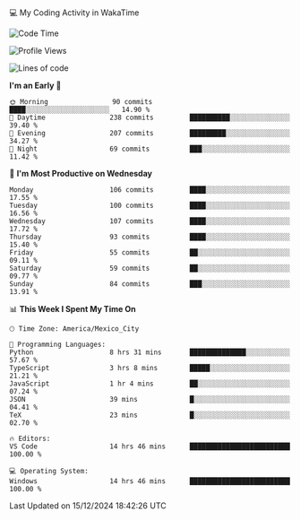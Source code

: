 💻 My Coding Activity in WakaTime
<!--START_SECTION:waka-->
![Code Time](http://img.shields.io/badge/Code%20Time-147%20hrs%208%20mins-blue)

![Profile Views](http://img.shields.io/badge/Profile%20Views-5-blue)

![Lines of code](https://img.shields.io/badge/From%20Hello%20World%20I%27ve%20Written-1.8%20million%20lines%20of%20code-blue)

**I'm an Early 🐤** 

```text
🌞 Morning                90 commits          ████░░░░░░░░░░░░░░░░░░░░░   14.90 % 
🌆 Daytime                238 commits         ██████████░░░░░░░░░░░░░░░   39.40 % 
🌃 Evening                207 commits         █████████░░░░░░░░░░░░░░░░   34.27 % 
🌙 Night                  69 commits          ███░░░░░░░░░░░░░░░░░░░░░░   11.42 % 
```
📅 **I'm Most Productive on Wednesday** 

```text
Monday                   106 commits         ████░░░░░░░░░░░░░░░░░░░░░   17.55 % 
Tuesday                  100 commits         ████░░░░░░░░░░░░░░░░░░░░░   16.56 % 
Wednesday                107 commits         ████░░░░░░░░░░░░░░░░░░░░░   17.72 % 
Thursday                 93 commits          ████░░░░░░░░░░░░░░░░░░░░░   15.40 % 
Friday                   55 commits          ██░░░░░░░░░░░░░░░░░░░░░░░   09.11 % 
Saturday                 59 commits          ██░░░░░░░░░░░░░░░░░░░░░░░   09.77 % 
Sunday                   84 commits          ███░░░░░░░░░░░░░░░░░░░░░░   13.91 % 
```


📊 **This Week I Spent My Time On** 

```text
🕑︎ Time Zone: America/Mexico_City

💬 Programming Languages: 
Python                   8 hrs 31 mins       ██████████████░░░░░░░░░░░   57.67 % 
TypeScript               3 hrs 8 mins        █████░░░░░░░░░░░░░░░░░░░░   21.21 % 
JavaScript               1 hr 4 mins         ██░░░░░░░░░░░░░░░░░░░░░░░   07.24 % 
JSON                     39 mins             █░░░░░░░░░░░░░░░░░░░░░░░░   04.41 % 
TeX                      23 mins             █░░░░░░░░░░░░░░░░░░░░░░░░   02.70 % 

🔥 Editors: 
VS Code                  14 hrs 46 mins      █████████████████████████   100.00 % 

💻 Operating System: 
Windows                  14 hrs 46 mins      █████████████████████████   100.00 % 
```


 Last Updated on 15/12/2024 18:42:26 UTC
<!--END_SECTION:waka-->
